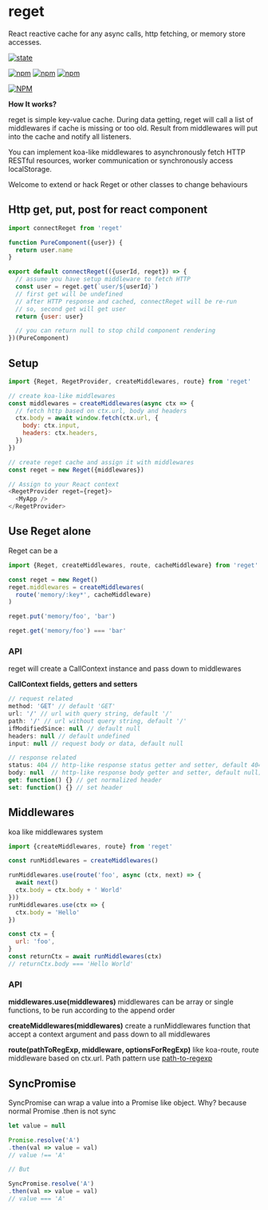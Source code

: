 # reget

React reactive cache for any async calls, http fetching, or memory store accesses.

[![state](https://img.shields.io/badge/state-stable_and_welcome_review-green.svg)]()

[![npm](https://img.shields.io/npm/dt/reget.svg?maxAge=2592000?style=flat-square)]()
[![npm](https://img.shields.io/npm/v/reget.svg)]()
[![npm](https://img.shields.io/npm/l/reget.svg)]()

[![NPM](https://nodei.co/npm-dl/reget.png?months=1)](https://nodei.co/npm/reget/)


__How It works?__

reget is simple key-value cache. During data getting, reget will call a list of middlewares if cache is missing or too old. Result from middlewares will put into the cache and notify all listeners.

You can implement koa-like middlewares to asynchronously fetch HTTP RESTful resources, worker communication or synchronously access localStorage.

Welcome to extend or hack Reget or other classes to change behaviours


## Http get, put, post for react component
```js
import connectReget from 'reget'

function PureComponent({user}) {
  return user.name
}

export default connectReget(({userId, reget}) => {
  // assume you have setup middleware to fetch HTTP
  const user = reget.get(`user/${userId}`)
  // first get will be undefined
  // after HTTP response and cached, connectReget will be re-run
  // so, second get will get user
  return {user: user}

  // you can return null to stop child component rendering
})(PureComponent)
```


## Setup
```js
import {Reget, RegetProvider, createMiddlewares, route} from 'reget'

// create koa-like middlewares
const middlewares = createMiddlewares(async ctx => {
  // fetch http based on ctx.url, body and headers
  ctx.body = await window.fetch(ctx.url, {
    body: ctx.input,
    headers: ctx.headers,
  })
})

// create reget cache and assign it with middlewares
const reget = new Reget({middlewares})

// Assign to your React context
<RegetProvider reget={reget}>
  <MyApp />
</RegetProvider>
```



## Use Reget alone
Reget can be a
```js
import {Reget, createMiddlewares, route, cacheMiddleware} from 'reget'

const reget = new Reget()
reget.middlewares = createMiddlewares(
  route('memory/:key*', cacheMiddleware)
)

reget.put('memory/foo', 'bar')

reget.get('memory/foo') === 'bar'
```

### API
reget will create a CallContext instance and pass down to middlewares

__CallContext fields, getters and setters__
```js
// request related
method: 'GET' // default 'GET'
url: '/' // url with query string, default '/'
path: '/' // url without query string, default '/'
ifModifiedSince: null // default null
headers: null // default undefined
input: null // request body or data, default null

// response related
status: 404 // http-like response status getter and setter, default 404)
body: null  // http-like response body getter and setter, default null)
get: function() {} // get normalized header
set: function() {} // set header
```


## Middlewares
koa like middlewares system
```js
import {createMiddlewares, route} from 'reget'

const runMiddlewares = createMiddlewares()

runMiddlewares.use(route('foo', async (ctx, next) => {
  await next()
  ctx.body = ctx.body + ' World'
}))
runMiddlewares.use(ctx => {
  ctx.body = 'Hello'
})

const ctx = {
  url: 'foo',
}
const returnCtx = await runMiddlewares(ctx)
// returnCtx.body === 'Hello World'
```

### API

__middlewares.use(middlewares)__
middlewares can be array or single functions, to be run according to the append order

__createMiddlewares(middlewares)__
create a runMiddlewares function that accept a context argument and pass down to all middlewares

__route(pathToRegExp, middleware, optionsForRegExp)__
like koa-route, route middleware based on ctx.url. Path pattern use [path-to-regexp](https://www.npmjs.com/package/path-to-regexp)


## SyncPromise
SyncPromise can wrap a value into a Promise like object. Why? because normal Promise .then is not sync

```js
let value = null

Promise.resolve('A')
.then(val => value = val)
// value !== 'A'

// But

SyncPromise.resolve('A')
.then(val => value = val)
// value === 'A'
```
